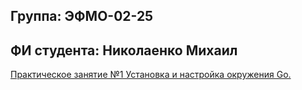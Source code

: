 ## Группа: ЭФМО-02-25

## ФИ студента: Николаенко Михаил

[Практическое занятие №1
Установка и настройка окружения Go.](./001/helloapi)
